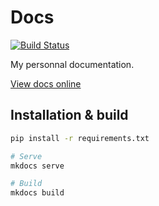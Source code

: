 # Docs

[![Build Status](https://travis-ci.org/victorboissiere/docs.svg?branch=master)](https://travis-ci.org/victorboissiere/docs)

My personnal documentation.

[View docs online](https://docs.gitcommit.fr)

## Installation & build

```bash
pip install -r requirements.txt

# Serve
mkdocs serve

# Build
mkdocs build
```

